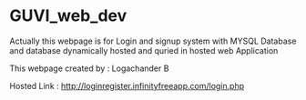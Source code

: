 # GUVI_web_dev

Actually this webpage is for Login and signup system with MYSQL Database and database dynamically hosted and quried in hosted web Application


This webpage created by : Logachander B 

Hosted Link : http://loginregister.infinityfreeapp.com/login.php 

